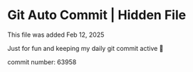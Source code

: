 # Git Auto Commit | Hidden File

This file was added Feb 12, 2025

Just for fun and keeping my daily git commit active 🤪

commit number: 63958
